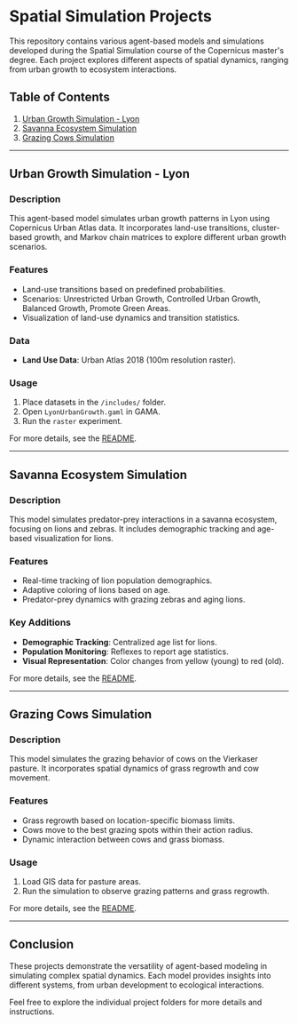 # Spatial Simulation Projects  

This repository contains various agent-based models and simulations developed during the Spatial Simulation course of the Copernicus master's degree. Each project explores different aspects of spatial dynamics, ranging from urban growth to ecosystem interactions.  

## Table of Contents  

1. [Urban Growth Simulation - Lyon](#urban-growth-simulation---lyon)  
2. [Savanna Ecosystem Simulation](#savanna-ecosystem-simulation)  
3. [Grazing Cows Simulation](#grazing-cows-simulation)  

---

## Urban Growth Simulation - Lyon  

### Description  

This agent-based model simulates urban growth patterns in Lyon using Copernicus Urban Atlas data. It incorporates land-use transitions, cluster-based growth, and Markov chain matrices to explore different urban growth scenarios.  

### Features  

- Land-use transitions based on predefined probabilities.  
- Scenarios: Unrestricted Urban Growth, Controlled Urban Growth, Balanced Growth, Promote Green Areas.  
- Visualization of land-use dynamics and transition statistics.  

### Data  

- **Land Use Data**: Urban Atlas 2018 (100m resolution raster).  

### Usage  

1. Place datasets in the `/includes/` folder.  
2. Open `LyonUrbanGrowth.gaml` in GAMA.  
3. Run the `raster` experiment.  

For more details, see the [README](./land-use-simulation/README.md).  

---

## Savanna Ecosystem Simulation  

### Description  

This model simulates predator-prey interactions in a savanna ecosystem, focusing on lions and zebras. It includes demographic tracking and age-based visualization for lions.  

### Features  

- Real-time tracking of lion population demographics.  
- Adaptive coloring of lions based on age.  
- Predator-prey dynamics with grazing zebras and aging lions.  

### Key Additions  

- **Demographic Tracking**: Centralized age list for lions.  
- **Population Monitoring**: Reflexes to report age statistics.  
- **Visual Representation**: Color changes from yellow (young) to red (old).  

For more details, see the [README](./savana-ecosystem/README.md).  

---

## Grazing Cows Simulation  

### Description  

This model simulates the grazing behavior of cows on the Vierkaser pasture. It incorporates spatial dynamics of grass regrowth and cow movement.  

### Features  

- Grass regrowth based on location-specific biomass limits.  
- Cows move to the best grazing spots within their action radius.  
- Dynamic interaction between cows and grass biomass.  

### Usage  

1. Load GIS data for pasture areas.  
2. Run the simulation to observe grazing patterns and grass regrowth.  

For more details, see the [README](./grazing-cows/README.md).  

---

## Conclusion  

These projects demonstrate the versatility of agent-based modeling in simulating complex spatial dynamics. Each model provides insights into different systems, from urban development to ecological interactions.  

Feel free to explore the individual project folders for more details and instructions.  
